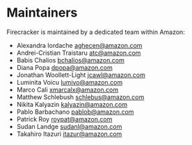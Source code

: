 # Maintainers

Firecracker is maintained by a dedicated team within Amazon:

- Alexandra Iordache <aghecen@amazon.com>
- Andrei-Cristian Traistaru <atc@amazon.com>
- Babis Chalios <bchalios@amazon.com>
- Diana Popa <dpopa@amazon.com>
- Jonathan Woollett-Light <jcawl@amazon.com>
- Luminita Voicu <lumivo@amazon.com>
- Marco Cali <xmarcalx@amazon.com>
- Matthew Schlebush <schlebus@amazon.com>
- Nikita Kalyazin <kalyazin@amazon.com>
- Pablo Barbachano <pablob@amazon.com>
- Patrick Roy <roypat@amazon.com>
- Sudan Landge <sudanl@amazon.com>
- Takahiro Itazuri <itazur@amazon.com>
